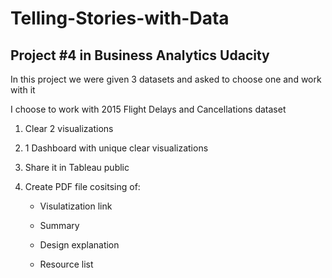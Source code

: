 # Telling-Stories-with-Data
## Project #4 in Business Analytics Udacity

In this project we were given 3 datasets and asked to choose one and work with it

I choose to work with 2015 Flight Delays and Cancellations dataset

1. Clear 2 visualizations

2. 1 Dashboard with unique clear visualizations 

3. Share it in Tableau public

4. Create PDF file cositsing of:

    * Visulatization link
    
    * Summary
    
    * Design explanation
    
    * Resource list
    
    
